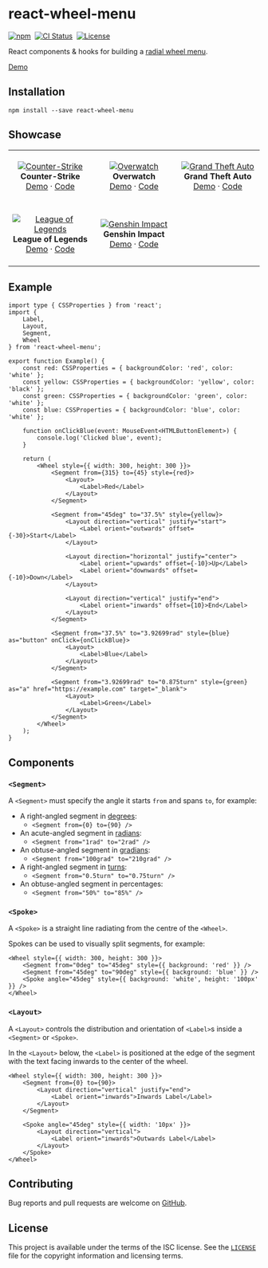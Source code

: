 # react-wheel-menu

<p>
    <a href="https://www.npmjs.com/package/react-wheel-menu" target="_blank" rel="noreferrer"><img alt="npm" src="https://img.shields.io/npm/v/react-wheel-menu.svg" /></a>&nbsp;
    <a href="https://github.com/michaelbull/react-wheel-menu/actions?query=workflow%3Aci" target="_blank" rel="noreferrer"><img alt="CI Status" src="https://github.com/michaelbull/react-wheel-menu/workflows/ci/badge.svg" /></a>&nbsp;
    <a href="https://github.com/michaelbull/react-wheel-menu/blob/master/LICENSE" target="_blank" rel="noreferrer"><img alt="License" src="https://img.shields.io/github/license/michaelbull/react-wheel-menu.svg" /></a>
</p>

React components & hooks for building a [radial wheel menu][wikipedia-pie-menu].

[Demo][storybook]

## Installation

```shell
npm install --save react-wheel-menu
```

## Showcase

<table>
  <tbody>
    <tr>
      <td align="center" width="33%">
        &nbsp;
        <br />
        <a href="https://michaelbull.github.io/react-wheel-menu/?path=/story/examples--counter-strike" target="_blank"><img src="https://github.com/michaelbull/react-wheel-menu/assets/3253134/a0dec421-10dd-43e3-b335-b26a00c6f4c2" alt="Counter-Strike" /></a>
        <br />
        <strong>Counter-Strike</strong>
        <br />
        <a href="https://michaelbull.github.io/react-wheel-menu/?path=/story/examples--counter-strike" target="_blank">Demo</a>
        ·
        <a href="https://github.com/michaelbull/react-wheel-menu/blob/master/src/stories/Examples/CounterStrike/CounterStrike.stories.tsx" target="_blank">Code</a>
        <br />
        &nbsp;
      </td>
      <td align="center" width="33%">
        &nbsp;
        <br />
        <a href="https://michaelbull.github.io/react-wheel-menu/?path=/story/examples--overwatch" target="_blank"><img src="https://github.com/michaelbull/react-wheel-menu/assets/3253134/89f5cd2c-71b8-41b0-a19a-8dc63ec149e0" alt="Overwatch" /></a>
        <br />
        <strong>Overwatch</strong>
        <br />
        <a href="https://michaelbull.github.io/react-wheel-menu/?path=/story/examples--overwatch" target="_blank">Demo</a>
        ·
        <a href="https://github.com/michaelbull/react-wheel-menu/blob/master/src/stories/Examples/Overwatch/Overwatch.stories.tsx" target="_blank">Code</a>
        <br />
        &nbsp;
      </td>
      <td align="center" width="33%">
        &nbsp;
        <br />
        <a href="https://michaelbull.github.io/react-wheel-menu/?path=/story/examples--grand-theft-auto" target="_blank"><img src="https://github.com/michaelbull/react-wheel-menu/assets/3253134/5442c291-0f29-4d63-ae51-9b3982b0635e" alt="Grand Theft Auto" /></a>
        <br />
        <strong>Grand Theft Auto</strong>
        <br />
        <a href="https://michaelbull.github.io/react-wheel-menu/?path=/story/examples--grand-theft-auto" target="_blank">Demo</a>
        ·
        <a href="https://github.com/michaelbull/react-wheel-menu/blob/master/src/stories/Examples/GrandTheftAuto/GrandTheftAuto.stories.tsx" target="_blank">Code</a>
        <br />
        &nbsp;
      </td>
    </tr>
    <tr>
      <td align="center" width="33%">
        &nbsp;
        <br />
        <a href="https://michaelbull.github.io/react-wheel-menu/?path=/story/examples--league-of-legends" target="_blank"><img src="https://github.com/michaelbull/react-wheel-menu/assets/3253134/27812098-f3ff-446e-a794-1d26144d0cf5" alt="League of Legends" /></a>
        <br />
        <strong>League of Legends</strong>
        <br />
        <a href="https://michaelbull.github.io/react-wheel-menu/?path=/story/examples--league-of-legends" target="_blank">Demo</a>
        ·
        <a href="https://github.com/michaelbull/react-wheel-menu/blob/master/src/stories/Examples/LeagueOfLegends/LeagueOfLegends.stories.tsx" target="_blank">Code</a>
        <br />
        &nbsp;
      </td>
      <td align="center" width="33%">
        &nbsp;
        <br />
        <a href="https://michaelbull.github.io/react-wheel-menu/?path=/story/examples--genshin-impact" target="_blank"><img src="https://github.com/michaelbull/react-wheel-menu/assets/3253134/ef6b192c-13a9-45e4-9826-c9ea2d64d94a" alt="Genshin Impact" /></a>
        <br />
        <strong>Genshin Impact</strong>
        <br />
        <a href="https://michaelbull.github.io/react-wheel-menu/?path=/story/examples--genshin-impact" target="_blank">Demo</a>
        ·
        <a href="https://github.com/michaelbull/react-wheel-menu/blob/master/src/stories/Examples/GenshinImpact/GenshinImpact.stories.tsx" target="_blank">Code</a>
        <br />
        &nbsp;
      </td>
    </tr>
  </tbody>
</table>

## Example

```tsx
import type { CSSProperties } from 'react';
import {
    Label,
    Layout,
    Segment,
    Wheel
} from 'react-wheel-menu';

export function Example() {
    const red: CSSProperties = { backgroundColor: 'red', color: 'white' };
    const yellow: CSSProperties = { backgroundColor: 'yellow', color: 'black' };
    const green: CSSProperties = { backgroundColor: 'green', color: 'white' };
    const blue: CSSProperties = { backgroundColor: 'blue', color: 'white' };

    function onClickBlue(event: MouseEvent<HTMLButtonElement>) {
        console.log('Clicked blue', event);
    }

    return (
        <Wheel style={{ width: 300, height: 300 }}>
            <Segment from={315} to={45} style={red}>
                <Layout>
                    <Label>Red</Label>
                </Layout>
            </Segment>

            <Segment from="45deg" to="37.5%" style={yellow}>
                <Layout direction="vertical" justify="start">
                    <Label orient="outwards" offset={-30}>Start</Label>
                </Layout>

                <Layout direction="horizontal" justify="center">
                    <Label orient="upwards" offset={-10}>Up</Label>
                    <Label orient="downwards" offset={-10}>Down</Label>
                </Layout>

                <Layout direction="vertical" justify="end">
                    <Label orient="inwards" offset={10}>End</Label>
                </Layout>
            </Segment>

            <Segment from="37.5%" to="3.92699rad" style={blue} as="button" onClick={onClickBlue}>
                <Layout>
                    <Label>Blue</Label>
                </Layout>
            </Segment>

            <Segment from="3.92699rad" to="0.875turn" style={green} as="a" href="https://example.com" target="_blank">
                <Layout>
                    <Label>Green</Label>
                </Layout>
            </Segment>
        </Wheel>
    );
}
```

## Components

### `<Segment>`

A `<Segment>` must specify the angle it starts `from` and spans `to`, for example:

- A right-angled segment in [degrees][degree]:
    - `<Segment from={0} to={90} />`
- An acute-angled segment in [radians][radian]:
    - `<Segment from="1rad" to="2rad" />`
- An obtuse-angled segment in [gradians][gradian]:
    - `<Segment from="100grad" to="210grad" />`
- A right-angled segment in [turns][turn]:
    - `<Segment from="0.5turn" to="0.75turn" />`
- An obtuse-angled segment in percentages:
    - `<Segment from="50%" to="85%" />`

### `<Spoke>`

A `<Spoke>` is a straight line radiating from the centre of the `<Wheel>`.

Spokes can be used to visually split segments, for example:

```tsx
<Wheel style={{ width: 300, height: 300 }}>
    <Segment from="0deg" to="45deg" style={{ background: 'red' }} />
    <Segment from="45deg" to="90deg" style={{ background: 'blue' }} />
    <Spoke angle="45deg" style={{ background: 'white', height: '100px' }} />
</Wheel>
```

### `<Layout>`

A `<Layout>` controls the distribution and orientation of `<Label>`s inside a
`<Segment>` or `<Spoke>`.

In the `<Layout>` below, the `<Label>` is positioned at the edge of the segment
with the text facing inwards to the center of the wheel.

```tsx
<Wheel style={{ width: 300, height: 300 }}>
    <Segment from={0} to={90}>
        <Layout direction="vertical" justify="end">
            <Label orient="inwards">Inwards Label</Label>
        </Layout>
    </Segment>

    <Spoke angle="45deg" style={{ width: '10px' }}>
        <Layout direction="vertical">
            <Label orient="inwards">Outwards Label</Label>
        </Layout>
    </Spoke>
</Wheel>
```

## Contributing

Bug reports and pull requests are welcome on [GitHub][github].

## License

This project is available under the terms of the ISC license. See the
[`LICENSE`](LICENSE) file for the copyright information and licensing terms.

[npm]: https://www.npmjs.com/package/react-wheel-menu
[github]: https://github.com/michaelbull/react-wheel-menu
[storybook]: https://michaelbull.github.io/react-wheel-menu/
[wikipedia-pie-menu]: https://en.wikipedia.org/wiki/Pie_menu
[degree]: https://en.wikipedia.org/wiki/Degree_(angle)
[radian]: https://en.wikipedia.org/wiki/Radian
[gradian]: https://en.wikipedia.org/wiki/Gradian
[turn]: https://en.wikipedia.org/wiki/Turn_(angle)
